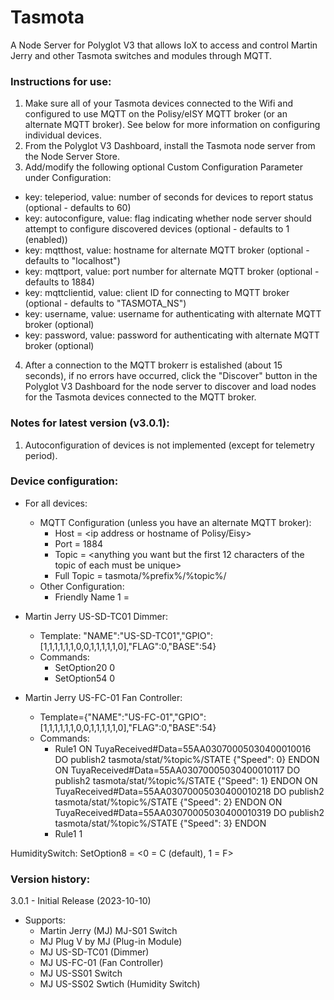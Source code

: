 # Tasmota
A Node Server for Polyglot V3 that allows IoX to access and control Martin Jerry and other Tasmota switches and modules through MQTT.

### Instructions for use:

1. Make sure all of your Tasmota devices connected to the Wifi and configured to use MQTT on the Polisy/eISY MQTT broker (or an alternate MQTT broker). See below for more information on configuring individual devices.
2. From the Polyglot V3 Dashboard, install the Tasmota node server from the Node Server Store.
3. Add/modify the following optional Custom Configuration Parameter under Configuration: 
  - key: teleperiod, value: number of seconds for devices to report status (optional - defaults to 60)
  - key: autoconfigure, value: flag indicating whether node server should attempt to configure discovered devices (optional - defaults to 1 (enabled))
  - key: mqtthost, value: hostname for alternate MQTT broker (optional - defaults to "localhost")
  - key: mqttport, value: port number for alternate MQTT broker (optional - defaults to 1884)
  - key: mqttclientid, value: client ID for connecting to MQTT broker (optional - defaults to "TASMOTA_NS")
  - key: username, value: username for authenticating with alternate MQTT broker (optional)
  - key: password, value: password for authenticating with alternate MQTT broker (optional)
4. After a connection to the MQTT brokerr is estalished (about 15 seconds), if no errors have occurred, click the "Discover" button in the Polyglot V3 Dashboard for the node server to discover and load nodes for the Tasmota devices connected to the MQTT broker.

### Notes for latest version (v3.0.1):
1. Autoconfiguration of devices is not implemented (except for telemetry period).

### Device configuration:
* For all devices:
    - MQTT Configuration (unless you have an alternate MQTT broker):
        * Host = <ip address or hostname of Polisy/Eisy>
        * Port = 1884
        * Topic = <anything you want but the first 12 characters of the topic of each must be unique>
        * Full Topic = tasmota/%prefix%/%topic%/
    - Other Configuration:
        * Friendly Name 1 = <Name for device node in IoX>

* Martin Jerry US-SD-TC01 Dimmer:
    - Template: "NAME":"US-SD-TC01","GPIO":[1,1,1,1,1,1,0,0,1,1,1,1,1,0],"FLAG":0,"BASE":54}
    - Commands:
        * SetOption20 0
        * SetOption54 0

* Martin Jerry US-FC-01 Fan Controller:
    - Template={"NAME":"US-FC-01","GPIO":[1,1,1,1,1,1,0,0,1,1,1,1,1,0],"FLAG":0,"BASE":54}
    - Commands:
        * Rule1
        ON TuyaReceived#Data=55AA03070005030400010016 DO publish2 tasmota/stat/%topic%/STATE {"Speed": 0} ENDON
        ON TuyaReceived#Data=55AA03070005030400010117 DO publish2 tasmota/stat/%topic%/STATE {"Speed": 1} ENDON
        ON TuyaReceived#Data=55AA03070005030400010218 DO publish2 tasmota/stat/%topic%/STATE {"Speed": 2} ENDON
        ON TuyaReceived#Data=55AA03070005030400010319 DO publish2 tasmota/stat/%topic%/STATE {"Speed": 3} ENDON
        * Rule1 1

HumiditySwitch:
SetOption8 = <0 = C (default), 1 = F>

### Version history:
3.0.1 - Initial Release (2023-10-10)
- Supports:
    * Martin Jerry (MJ) MJ-S01 Switch
    * MJ Plug V by MJ (Plug-in  Module)
    * MJ US-SD-TC01 (Dimmer)
    * MJ US-FC-01 (Fan Controller)
    * MJ US-SS01 Switch
    * MJ US-SS02 Swtich (Humidity Switch)
